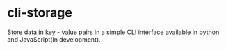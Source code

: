 # cli-storage
Store data in key - value pairs in a simple CLI interface available in python and JavaScript(in development).
